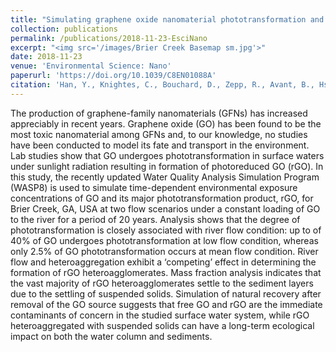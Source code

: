 ```yaml
---
title: "Simulating graphene oxide nanomaterial phototransformation and transport in surface water"
collection: publications
permalink: /publications/2018-11-23-EsciNano
excerpt: "<img src='/images/Brier Creek Basemap sm.jpg'>"
date: 2018-11-23
venue: 'Environmental Science: Nano'
paperurl: 'https://doi.org/10.1039/C8EN01088A'
citation: 'Han, Y., Knightes, C., Bouchard, D., Zepp, R., Avant, B., Hsieh, H.-S., Chang, X., Acrey, B., Henderson, M., Spear, J. (2018). &quot;Simulating the fate and transport of graphene oxide nanoparticles and their major phototransformation product in surface waters.&quot; <i>Environmental Science: Nano</i>.'
---
```


<script type='text/javascript' src='https://d1bxh8uas1mnw7.cloudfront.net/assets/embed.js'></script> <div data-badge-popover="right" data-badge-type="medium-donut" data-doi="10.1039/C8EN01088A" data-hide-no-mentions="true" data-hide-less-than="5" class="altmetric-embed"></div>

The production of graphene-family nanomaterials (GFNs) has increased appreciably in recent years. Graphene oxide (GO) has been found to be the most toxic nanomaterial among GFNs and, to our knowledge, no studies have been conducted to model its fate and transport in the environment. Lab studies show that GO undergoes phototransformation in surface waters under sunlight radiation resulting in formation of photoreduced GO (rGO). In this study, the recently updated Water Quality Analysis Simulation Program (WASP8) is used to simulate time-dependent environmental exposure concentrations of GO and its major phototransformation product, rGO, for Brier Creek, GA, USA at two flow scenarios under a constant loading of GO to the river for a period of 20 years. Analysis shows that the degree of phototransformation is closely associated with river flow condition: up to of 40% of GO undergoes phototransformation at low flow condition, whereas only 2.5% of GO phototransformation occurs at mean flow condition. River flow and heteroaggregation exhibit a ‘competing’ effect in determining the formation of rGO heteroagglomerates. Mass fraction analysis indicates that the vast majority of rGO heteroagglomerates settle to the sediment layers due to the settling of suspended solids. Simulation of natural recovery after removal of the GO source suggests that free GO and rGO are the immediate contaminants of concern in the studied surface water system, while rGO heteroaggregated with suspended solids can have a long-term ecological impact on both the water column and sediments.

